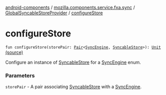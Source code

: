 [android-components](../../index.md) / [mozilla.components.service.fxa.sync](../index.md) / [GlobalSyncableStoreProvider](index.md) / [configureStore](./configure-store.md)

# configureStore

`fun configureStore(storePair: `[`Pair`](https://kotlinlang.org/api/latest/jvm/stdlib/kotlin/-pair/index.html)`<`[`SyncEngine`](../../mozilla.components.service.fxa/-sync-engine/index.md)`, `[`SyncableStore`](../../mozilla.components.concept.sync/-syncable-store/index.md)`>): `[`Unit`](https://kotlinlang.org/api/latest/jvm/stdlib/kotlin/-unit/index.html) [(source)](https://github.com/mozilla-mobile/android-components/blob/master/components/service/firefox-accounts/src/main/java/mozilla/components/service/fxa/sync/SyncManager.kt#L85)

Configure an instance of [SyncableStore](../../mozilla.components.concept.sync/-syncable-store/index.md) for a [SyncEngine](../../mozilla.components.service.fxa/-sync-engine/index.md) enum.

### Parameters

`storePair` - A pair associating [SyncableStore](../../mozilla.components.concept.sync/-syncable-store/index.md) with a [SyncEngine](../../mozilla.components.service.fxa/-sync-engine/index.md).